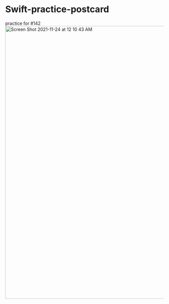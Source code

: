 # Swift-practice-postcard
practice for #142
<img width="863" alt="Screen Shot 2021-11-24 at 12 10 43 AM" src="https://user-images.githubusercontent.com/13505167/143061545-ff70c340-cfbe-438c-826b-74e7e7057881.png">
